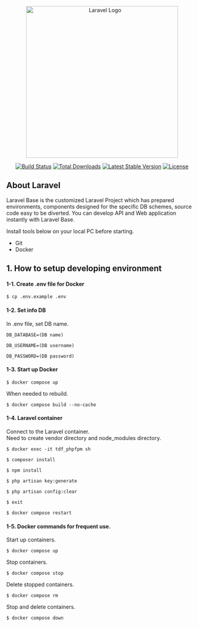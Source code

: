 <p align="center"><a href="https://laravel.com" target="_blank"><img src="https://raw.githubusercontent.com/laravel/art/master/logo-lockup/5%20SVG/2%20CMYK/1%20Full%20Color/laravel-logolockup-cmyk-red.svg" width="400" alt="Laravel Logo"></a></p>

<p align="center">
<a href="https://github.com/laravel/framework/actions"><img src="https://github.com/laravel/framework/workflows/tests/badge.svg" alt="Build Status"></a>
<a href="https://packagist.org/packages/laravel/framework"><img src="https://img.shields.io/packagist/dt/laravel/framework" alt="Total Downloads"></a>
<a href="https://packagist.org/packages/laravel/framework"><img src="https://img.shields.io/packagist/v/laravel/framework" alt="Latest Stable Version"></a>
<a href="https://packagist.org/packages/laravel/framework"><img src="https://img.shields.io/packagist/l/laravel/framework" alt="License"></a>
</p>

## About Laravel

Laravel Base is the customized Laravel Project which has prepared environments, components designed for the specific DB schemes, source code easy to be diverted.
You can develop API and Web application instantly with Laravel Base.

Install tools below on your local PC before starting.
- Git
- Docker


## 1. How to setup developing environment

#### 1-1. Create .env file for Docker

```
$ cp .env.example .env
```

#### 1-2. Set info DB

In .env file, set DB name.
```
DB_DATABASE=(DB name)
```
```
DB_USERNAME=(DB username)
```
```
DB_PASSWORD=(DB password)
```

#### 1-3. Start up Docker

```
$ docker compose up
```
When needed to rebuild.
```
$ docker compose build --no-cache
```
#### 1-4. Laravel container

Connect to the Laravel container.  
Need to create vendor directory and node_modules directory.
```
$ docker exec -it tdf_phpfpm sh
```

```
$ composer install
```
```
$ npm install
```
```
$ php artisan key:generate
```
```
$ php artisan config:clear
```
```
$ exit
```
```
$ docker compose restart
```

#### 1-5. Docker commands for frequent use.

Start up containers.
```
$ docker compose up
```
Stop containers.
```
$ docker compose stop
```
Delete stopped containers.
```
$ docker compose rm
```
Stop and delete containers.
```
$ docker compose down
```
